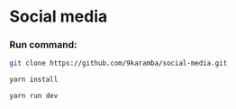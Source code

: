 # Social media

### Run command:
```sh
git clone https://github.com/9karamba/social-media.git

yarn install

yarn run dev
```
